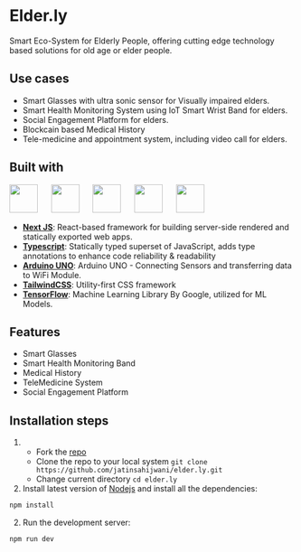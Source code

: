 # Elder.ly

Smart Eco-System for Elderly People, offering cutting edge technology based solutions for old age or elder people.

## Use cases
- Smart Glasses with ultra sonic sensor for Visually impaired elders.
- Smart Health Monitoring System using IoT Smart Wrist Band for elders.
- Social Engagement Platform for elders.
- Blockcain based Medical History
- Tele-medicine and appointment system, including video call for elders.

## Built with

<p align="left">
<img src="https://ui-lib.com/blog/wp-content/uploads/2021/12/nextjs-boilerplate-logo.png" height="50px">&nbsp; &nbsp; &nbsp;
<img src="https://upload.wikimedia.org/wikipedia/commons/thumb/4/4c/Typescript_logo_2020.svg/1024px-Typescript_logo_2020.svg.png?20221110153201" height="50px">&nbsp; &nbsp; &nbsp;
<img src="https://content.arduino.cc/assets/arduino_logo_1200x630-01.png" height="50px">&nbsp; &nbsp; &nbsp;
<img src="https://logowik.com/content/uploads/images/tailwind-css3232.logowik.com.webp" height="50px">&nbsp; &nbsp; &nbsp;
<img src="https://planspace.org/20170318-much_ado_about_the_tensorflow_logo/img/tf-new.jpg" height="50px">&nbsp; &nbsp; &nbsp;
</p>

- [**Next JS**](https://nextjs.org/): React-based framework for building server-side rendered and statically exported web apps.
- [**Typescript**](https://www.typescriptlang.org/): Statically typed superset of JavaScript, adds type annotations to enhance code reliability & readability
- [**Arduino UNO**](https://www.arduino.cc/en/software/): Arduino UNO - Connecting Sensors and transferring data to WiFi Module.
- [**TailwindCSS**](https://tailwindcss.com/): Utility-first CSS framework
- [**TensorFlow**](https://tensorflow.com/): Machine Learning Library By Google, utilized for ML Models.

## Features
- Smart Glasses
- Smart Health Monitoring Band
- Medical History
- TeleMedicine System
- Social Engagement Platform


## Installation steps

1. - Fork the [repo](https://github.com/jatinsahijwani/elder.ly)
   - Clone the repo to your local system `git clone https://github.com/jatinsahijwani/elder.ly.git`
   - Change current directory `cd elder.ly`
2. Install latest version of [Nodejs](https://nodejs.org/en/) and install all the dependencies:

```bash
npm install
```

2. Run the development server:

```bash
npm run dev
```


